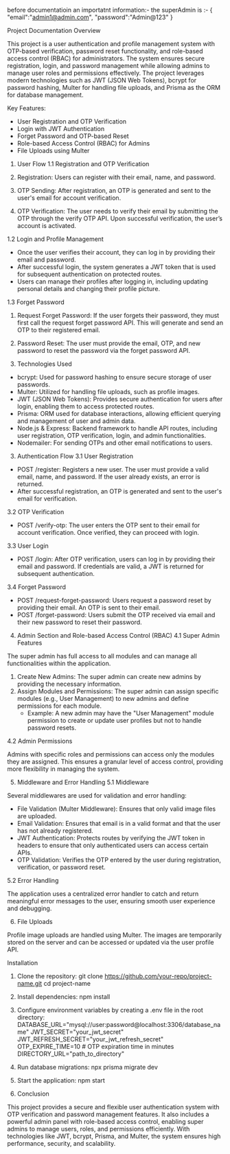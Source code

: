 before documentatioin an importatnt information:-
the superAdmin is :- {
    "email":"admin1@admin.com",
    "password":"Admin@123"
}


Project Documentation
Overview

This project is a user authentication and profile management system with OTP-based verification, password reset functionality, and role-based access control (RBAC) for administrators. The system ensures secure registration, login, and password management while allowing admins to manage user roles and permissions effectively. The project leverages modern technologies such as JWT (JSON Web Tokens), bcrypt for password hashing, Multer for handling file uploads, and Prisma as the ORM for database management.

Key Features:

- User Registration and OTP Verification
- Login with JWT Authentication
- Forget Password and OTP-based Reset
- Role-based Access Control (RBAC) for Admins
- File Uploads using Multer

1. User Flow
1.1 Registration and OTP Verification

1. Registration: Users can register with their email, name, and password.
2. OTP Sending: After registration, an OTP is generated and sent to the user's email for account verification.
3. OTP Verification: The user needs to verify their email by submitting the OTP through the verify OTP API. Upon successful verification, the user’s account is activated.

1.2 Login and Profile Management

- Once the user verifies their account, they can log in by providing their email and password.
- After successful login, the system generates a JWT token that is used for subsequent authentication on protected routes.
- Users can manage their profiles after logging in, including updating personal details and changing their profile picture.

1.3 Forget Password

1. Request Forget Password: If the user forgets their password, they must first call the request forget password API. This will generate and send an OTP to their registered email.
2. Password Reset: The user must provide the email, OTP, and new password to reset the password via the forget password API.

2. Technologies Used

- bcrypt: Used for password hashing to ensure secure storage of user passwords.
- Multer: Utilized for handling file uploads, such as profile images.
- JWT (JSON Web Tokens): Provides secure authentication for users after login, enabling them to access protected routes.
- Prisma: ORM used for database interactions, allowing efficient querying and management of user and admin data.
- Node.js & Express: Backend framework to handle API routes, including user registration, OTP verification, login, and admin functionalities.
- Nodemailer: For sending OTPs and other email notifications to users.

3. Authentication Flow
3.1 User Registration

- POST /register: Registers a new user. The user must provide a valid email, name, and password. If the user already exists, an error is returned.
- After successful registration, an OTP is generated and sent to the user's email for verification.

3.2 OTP Verification

- POST /verify-otp: The user enters the OTP sent to their email for account verification. Once verified, they can proceed with login.

3.3 User Login

- POST /login: After OTP verification, users can log in by providing their email and password. If credentials are valid, a JWT is returned for subsequent authentication.

3.4 Forget Password

- POST /request-forget-password: Users request a password reset by providing their email. An OTP is sent to their email.
- POST /forget-password: Users submit the OTP received via email and their new password to reset their password.

4. Admin Section and Role-based Access Control (RBAC)
4.1 Super Admin Features

The super admin has full access to all modules and can manage all functionalities within the application.
1. Create New Admins: The super admin can create new admins by providing the necessary information.
2. Assign Modules and Permissions: The super admin can assign specific modules (e.g., User Management) to new admins and define permissions for each module.
   - Example: A new admin may have the "User Management" module permission to create or update user profiles but not to handle password resets.

4.2 Admin Permissions

Admins with specific roles and permissions can access only the modules they are assigned. This ensures a granular level of access control, providing more flexibility in managing the system.

5. Middleware and Error Handling
5.1 Middleware

Several middlewares are used for validation and error handling:
- File Validation (Multer Middleware): Ensures that only valid image files are uploaded.
- Email Validation: Ensures that email is in a valid format and that the user has not already registered.
- JWT Authentication: Protects routes by verifying the JWT token in headers to ensure that only authenticated users can access certain APIs.
- OTP Validation: Verifies the OTP entered by the user during registration, verification, or password reset.

5.2 Error Handling

The application uses a centralized error handler to catch and return meaningful error messages to the user, ensuring smooth user experience and debugging.

6. File Uploads

Profile image uploads are handled using Multer. The images are temporarily stored on the server and can be accessed or updated via the user profile API.

Installation

1. Clone the repository:
   git clone https://github.com/your-repo/project-name.git
   cd project-name

2. Install dependencies:
   npm install

3. Configure environment variables by creating a .env file in the root directory:
   DATABASE_URL="mysql://user:password@localhost:3306/database_name"
   JWT_SECRET="your_jwt_secret"
   JWT_REFRESH_SECRET="your_jwt_refresh_secret"
   OTP_EXPIRE_TIME=10 # OTP expiration time in minutes
   DIRECTORY_URL="path_to_directory"

4. Run database migrations:
   npx prisma migrate dev

5. Start the application:
   npm start

10. Conclusion

This project provides a secure and flexible user authentication system with OTP verification and password management features. It also includes a powerful admin panel with role-based access control, enabling super admins to manage users, roles, and permissions efficiently. With technologies like JWT, bcrypt, Prisma, and Multer, the system ensures high performance, security, and scalability.

